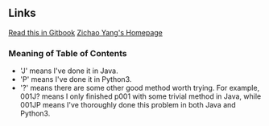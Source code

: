 ## Links

[Read this in Gitbook](https://zichao-yang.gitbook.io/leetcode-zichao/)
[Zichao Yang's Homepage](https://www.zichaoyang.com/)
### Meaning of Table of Contents
* 'J' means I've done it in Java.
* 'P' means I've done it in Python3.
* '?' means there are some other good method worth trying.
For example, 001J? means I only finished p001 with some trivial method in Java, while 001JP means I've thoroughly done this problem in both Java and Python3.
